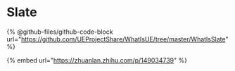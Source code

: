 # Slate

{% @github-files/github-code-block url="https://github.com/UEProjectShare/WhatIsUE/tree/master/WhatIsSlate" %}

{% embed url="https://zhuanlan.zhihu.com/p/149034739" %}
